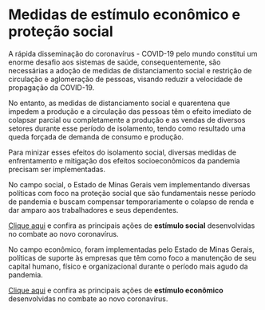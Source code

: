 
# Medidas de estímulo econômico e proteção social

A rápida disseminação do coronavírus - COVID-19 pelo mundo constitui um enorme desafio aos sistemas de saúde, consequentemente, são necessárias a adoção de medidas de distanciamento social e restrição de circulação e aglomeração de pessoas, visando reduzir a velocidade de propagação da COVID-19. 

No entanto, as medidas de distanciamento social e quarentena que impedem a produção e a circulação das pessoas têm o efeito imediato de colapsar parcial ou completamente a produção e as vendas de diversos setores durante esse período de isolamento, tendo como resultado uma queda forçada de demanda de consumo e produção. 

Para minizar esses efeitos do isolamento social, diversas medidas de enfrentamento e mitigação dos efeitos socioeconômicos da pandemia precisam ser implementadas.

No campo social, o Estado de Minas Gerais vem implementando diversas políticas com foco na proteção social que são fundamentais nesse período de pandemia e buscam compensar temporariamente o colapso de renda e dar amparo aos trabalhadores e seus dependentes. 

[Clique aqui](xxxxxxxxxx) e confira as principais ações de **estímulo social** desenvolvidas no combate ao novo coronavírus. 

No campo econômico, foram implementadas pelo Estado de Minas Gerais, políticas de suporte às empresas que têm como foco a manutenção de seu capital humano, físico e organizacional durante o período mais agudo da pandemia. 

[Clique aqui](http://www.desenvolvimento.mg.gov.br/application/noticias/noticia/1040/sistema-de-desenvolvimento-economico-no-enfrentamento-a-covid-19) e confira as principais ações de **estímulo econômico** desenvolvidas no combate ao novo coronavírus.

